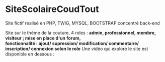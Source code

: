 # SiteScolaireCoudTout
Site fictif réalisé en PHP, TWIG, MYSQL, BOOTSTRAP concentré back-end

Site sur le thème de la couture, 4 roles : **admin, professionnel, membre, visiteur ; mise en place d'un forum, </br>
fonctionnalité : ajout/ supression/ modification/ commentaire/ inscription/ connexion selon le role**
Une vidéo qui explore le site est disponible en dessous : 


